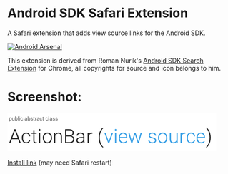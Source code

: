 # Android SDK Safari Extension
A Safari extension that adds view source links for the Android SDK.

[![Android Arsenal](https://img.shields.io/badge/Android%20Arsenal-Android%20SDK%20Safari%20Extension-brightgreen.svg?style=flat)](http://android-arsenal.com/details/1/2149)

This extension is derived from Roman Nurik's [Android SDK Search Extension](https://github.com/romannurik/AndroidSDKSearchExtension) for Chrome, all copyrights for source and icon belongs to him.

# Screenshot:
![ScreenShot](screenshot.png)

[Install link](https://raw.githubusercontent.com/0legg/AndroidSDKSearchExtension/master/AndroidSDKSearch.safariextz) (may need Safari restart)
